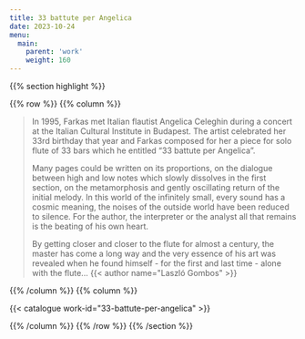 ```yaml
---
title: 33 battute per Angelica
date: 2023-10-24
menu:
  main:
    parent: 'work'
    weight: 160
---
```


{{% section highlight %}}

{{% row %}}
{{% column %}}

> In 1995, Farkas met Italian flautist Angelica Celeghin during a concert at the Italian Cultural 
> Institute in Budapest. The artist celebrated her 33rd birthday that year and Farkas composed for her 
> a piece for solo flute of 33 bars which he entitled “33 battute per Angelica”. 
>
> Many pages could be written on its proportions, on the dialogue between high and low notes which 
> slowly dissolves in the first section, on the metamorphosis and gently oscillating return of the 
> initial melody. In this world of the infinitely small, every sound has a cosmic meaning, the noises 
> of the outside world have been reduced to silence. For the author, the interpreter or the analyst all 
> that remains is the beating of his own heart.
> 
> By getting closer and closer to the flute for almost a century, the master has come a long way and 
> the very essence of his art was revealed when he found himself - for the first and last time - alone 
> with the flute...
> {{< author name="Laszló Gombos" >}}

{{% /column %}}
{{% column %}}


{{< catalogue work-id="33-battute-per-angelica" >}}

{{% /column %}}
{{% /row %}}
{{% /section %}}